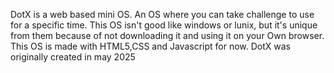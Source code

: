 DotX is a web based mini OS. An OS where you can take challenge to use for a specific time. 
This OS isn't good like windows or lunix, but it's unique from them because of not downloading it and using it on your Own browser. 
This OS is made with HTML5,CSS and Javascript for now. 
DotX was originally created in may 2025
